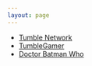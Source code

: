 ```yaml
---
layout: page
---
```


- [Tumble Network](http://github.com/tumblenet)
- [TumbleGamer](http://github.com/tumblegamer)
- [Doctor Batman Who](http://github.com/doctorbatmanwho)

